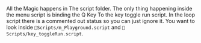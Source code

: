 All the Magic happens in The script folder. The only thing happening inside the menu script is binding the Q Key To the key toggle run script. In the loop script there is a commented out status so you can just ignore it. You want to look inside `📂Scripts/m_Playground.script` and `📂Scripts/key_toggleRun.script`.

